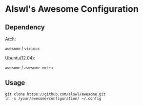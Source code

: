 # Alswl's Awesome Configuration #

## Dependency ##

Arch:

`awesome` / `vicious`

Ubuntu(12.04):

`awesome` / `awesome-extra`

## Usage ##

```
git clone https://github.com/alswl/awesome.git
ln -s /your/awesome/configuration/ ~/.config
```
